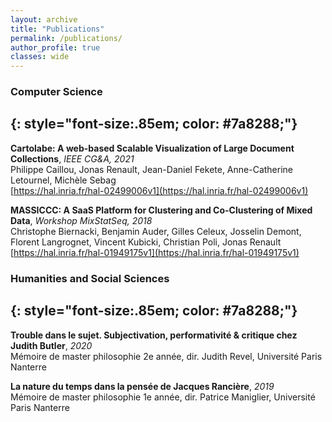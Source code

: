 ```yaml
---
layout: archive
title: "Publications"
permalink: /publications/
author_profile: true
classes: wide
---
```


### Computer Science
{: style="font-size:.85em; color: #7a8288;"}
---

**Cartolabe: A web-based Scalable Visualization of Large Document Collections**, *IEEE CG&A, 2021*  
Philippe Caillou, Jonas Renault, Jean-Daniel Fekete, Anne-Catherine Letournel, Michèle Sebag  
[https://hal.inria.fr/hal-02499006v1](https://hal.inria.fr/hal-02499006v1)

**MASSICCC: A SaaS Platform for Clustering and Co-Clustering of Mixed Data**, *Workshop MixStatSeq, 2018*  
Christophe Biernacki, Benjamin Auder, Gilles Celeux, Josselin Demont, Florent Langrognet, Vincent Kubicki, Christian Poli, Jonas Renault  
[https://hal.inria.fr/hal-01949175v1](https://hal.inria.fr/hal-01949175v1)


### Humanities and Social Sciences
{: style="font-size:.85em; color: #7a8288;"}
---

**Trouble dans le sujet. Subjectivation, performativité & critique chez Judith Butler**, *2020*  
Mémoire de master philosophie 2e année, dir. Judith Revel, Université Paris Nanterre

**La nature du temps dans la pensée de Jacques Rancière**, *2019*  
Mémoire de master philosophie 1e année, dir. Patrice Maniglier, Université Paris Nanterre
